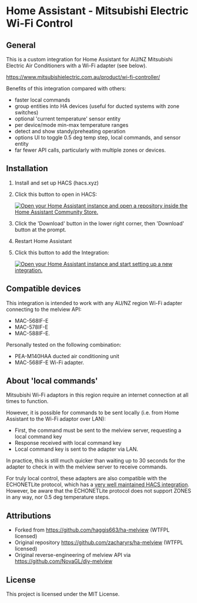 # Home Assistant - Mitsubishi Electric Wi-Fi Control
## General
This is a custom integration for Home Assistant for AU/NZ Mitsubishi Electric Air Conditioners with a Wi-Fi adapter (see below).

https://www.mitsubishielectric.com.au/product/wi-fi-controller/

Benefits of this integration compared with others:
 - faster local commands
 - group entities into HA devices (useful for ducted systems with zone switches)
 - optional 'current temperature' sensor entity
 - per device/mode min-max temperature ranges
 - detect and show standy/preheating operation
 - options UI to toggle 0.5 deg temp step, local commands, and sensor entity
 - far fewer API calls, particularly with multiple zones or devices.

## Installation
1. Install and set up HACS (hacs.xyz)
2. Click this button to open in HACS:

   [![Open your Home Assistant instance and open a repository inside the Home Assistant Community Store.](https://my.home-assistant.io/badges/hacs_repository.svg)](https://my.home-assistant.io/redirect/hacs_repository/?repository=ha-melview&owner=jz-v)

3. Click the 'Download' button in the lower right corner, then 'Download' button at the prompt.
4. Restart Home Assistant
5. Click this button to add the Integration:

   [![Open your Home Assistant instance and start setting up a new integration.](https://my.home-assistant.io/badges/config_flow_start.svg)](https://my.home-assistant.io/redirect/config_flow_start/?domain=melview)


## Compatible devices
This integration is intended to work with any AU/NZ region Wi-Fi adapter connecting to the melview API:
 - MAC-568IF-E
 - MAC-578IF-E
 - MAC-588IF-E.

Personally tested on the following combination:
 - PEA-M140HAA ducted air conditioning unit
 - MAC-568IF-E Wi-Fi adapter.


## About 'local commands'
Mitsubishi Wi-Fi adaptors in this region require an internet connection at all times to function.

However, it is possible for commands to be sent locally (i.e. from Home Assistant to the Wi-Fi adaptor over LAN):
 - First, the command must be sent to the melview server, requesting a local command key
 - Response received with local command key
 - Local command key is sent to the adapter via LAN.

In practice, this is still much quicker than waiting up to 30 seconds for the adapter to check in with the melview server to receive commands.

For truly local control, these adapters are also compatible with the ECHONETLite protocol, which has a [very well maintained HACS integration](https://github.com/scottyphillips/echonetlite_homeassistant). However, be aware that the ECHONETLite protocol does not support ZONES in any way, nor 0.5 deg temperature steps.

## Attributions
 - Forked from https://github.com/haggis663/ha-melview (WTFPL licensed)
 - Original repository https://github.com/zacharyrs/ha-melview (WTFPL licensed)
 - Original reverse-engineering of melview API via https://github.com/NovaGL/diy-melview

## License
This project is licensed under the MIT License.

